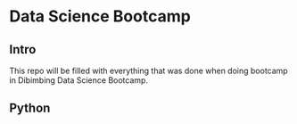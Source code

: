 #  Data Science Bootcamp

##  Intro
This repo will be filled with everything that was done when doing bootcamp in Dibimbing Data Science Bootcamp.

##  Python

